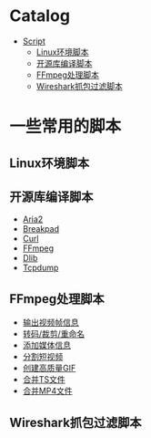 Catalog
=================

   * [Script](#一些常用的脚本)
   		* [Linux环境脚本](#Linux环境脚本)
   		* [开源库编译脚本](#开源库编译脚本)
   		* [FFmpeg处理脚本](#FFmpeg处理脚本)
      * [Wireshark抓包过滤脚本](#Wireshark抓包过滤脚本)
      
      
# 一些常用的脚本
## Linux环境脚本
## 开源库编译脚本
* [Aria2](https://github.com/KingsleyYau/LinuxShell/tree/master/build/aria2)</br>
* [Breakpad](https://github.com/KingsleyYau/LinuxShell/tree/master/build/breakpad)</br>
* [Curl](https://github.com/KingsleyYau/LinuxShell/tree/master/build/curl-openssl)</br>
* [FFmpeg](https://github.com/KingsleyYau/LinuxShell/tree/master/build/ffmpeg)</br>
* [Dlib](https://github.com/KingsleyYau/LinuxShell/tree/master/build/dlib)</br>
* [Tcpdump](https://github.com/KingsleyYau/LinuxShell/tree/master/build/other/build-tcpdump-android.sh)</br>

## FFmpeg处理脚本
* [输出视频帧信息](https://github.com/KingsleyYau/LinuxShell/tree/master/ffmpeg/check_video.sh)</br>
* [转码/裁剪/重命名](https://github.com/KingsleyYau/LinuxShell/tree/master/ffmpeg/transcode_dir_mp4.sh)</br>
* [添加媒体信息](https://github.com/KingsleyYau/LinuxShell/tree/master/ffmpeg/create_metadata.sh)</br>
* [分割短视频](https://github.com/KingsleyYau/LinuxShell/tree/master/ffmpeg/create_short_video.sh)</br>
* [创建高质量GIF](https://github.com/KingsleyYau/LinuxShell/tree/master/ffmpeg/create_gif.sh)</br>
* [合并TS文件](https://github.com/KingsleyYau/LinuxShell/tree/master/ffmpeg/combine_ts.sh)</br>
* [合并MP4文件](https://github.com/KingsleyYau/LinuxShell/tree/master/ffmpeg/combine_mp4.sh)</br>

## Wireshark抓包过滤脚本